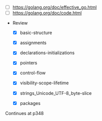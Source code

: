 - [ ] https://golang.org/doc/effective_go.html
- [ ] https://golang.org/doc/code.html
- Review
    - [x] basic-structure
    - [x] assignments
    - [x] declarations-initializations 
    - [x] pointers
    - [x] control-flow
    - [x] visibility-scope-lifetime
    - [x] strings_Unicode_UTF-8_byte-slice
    - [x] packages


Continues at p348